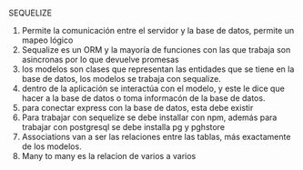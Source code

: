 ```javascript
```

SEQUELIZE
1. Permite la comunicación entre el servidor y la base de datos, permite un mapeo lógico
2. Sequalize es un ORM y la mayoría de funciones con las que trabaja son asincronas por lo que devuelve promesas
3. los modelos son clases que representan las entidades que se tiene en la base de datos, los modelos se trabaja con sequalize.
4. dentro de la aplicación se interactúa con el modelo, y este le dice que hacer a la base de datos o toma informacón de la base de datos.
5. para conectar express con la base de datos, esta debe existir
6. Para trabajar con sequelize se debe installar con npm, además para trabajar con postgresql se debe installa pg y pghstore
7. Associations van a ser las relaciones entre las tablas, más exactamente de los modelos.
8. Many to many es la relacion de varios a varios